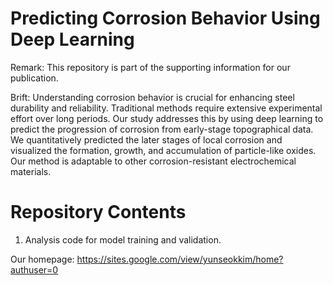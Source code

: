 # Predicting Corrosion Behavior Using Deep Learning
Remark: This repository is part of the supporting information for our publication.

Brift: Understanding corrosion behavior is crucial for enhancing steel durability and reliability. Traditional methods require extensive experimental effort over long periods. Our study addresses this by using deep learning to predict the progression of corrosion from early-stage topographical data. We quantitatively predicted the later stages of local corrosion and visualized the formation, growth, and accumulation of particle-like oxides. Our method is adaptable to other corrosion-resistant electrochemical materials.

# Repository Contents
1. Analysis code for model training and validation.

Our homepage: https://sites.google.com/view/yunseokkim/home?authuser=0
